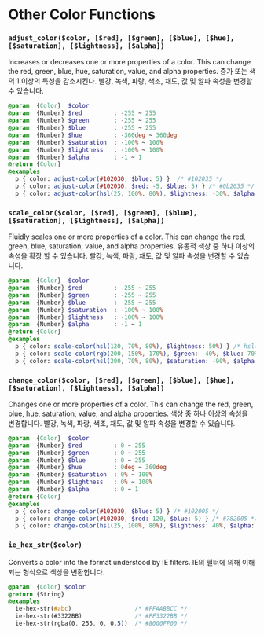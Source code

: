 # Other Color Functions

### `adjust_color($color, [$red], [$green], [$blue], [$hue], [$saturation], [$lightness], [$alpha])`
Increases or decreases one or more properties of a color. This can change the red, green, blue, hue, saturation, value, and alpha properties.
증가 또는 색의 1 이상의 특성을 감소시킨다. 빨강, 녹색, 파랑, 색조, 채도, 값 및 알파 속성을 변경할 수 있습니다.
```sass
@param  {Color}  $color
@param  {Number} $red         : -255 ~ 255
@param  {Number} $green       : -255 ~ 255
@param  {Number} $blue        : -255 ~ 255
@param  {Number} $hue         : -360deg ~ 360deg
@param  {Number} $saturation  : -100% ~ 100%
@param  {Number} $lightness   : -100% ~ 100%
@param  {Number} $alpha       : -1 ~ 1
@return {Color}
@examples
  p { color: adjust-color(#102030, $blue: 5) }  /* #102035 */
  p { color: adjust-color(#102030, $red: -5, $blue: 5) } /* #0b2035 */
  p { color: adjust-color(hsl(25, 100%, 80%), $lightness: -30%, $alpha: -0.4) } /* hsla(25, 100%, 50%, 0.6), rgba(255, 106, 0, 0.6) */
```

### `scale_color($color, [$red], [$green], [$blue], [$saturation], [$lightness], [$alpha])`
Fluidly scales one or more properties of a color. This can change the red, green, blue, saturation, value, and alpha properties.
유동적 색상 중 하나 이상의 속성을 확장 할 수 있습니다. 빨강, 녹색, 파랑, 채도, 값 및 알파 속성을 변경할 수 있습니다.
```sass
@param  {Color}  $color
@param  {Number} $red         : -255 ~ 255
@param  {Number} $green       : -255 ~ 255
@param  {Number} $blue        : -255 ~ 255
@param  {Number} $saturation  : -100% ~ 100%
@param  {Number} $lightness   : -100% ~ 100%
@param  {Number} $alpha       : -1 ~ 1
@return {Color}
@examples
  p { color: scale-color(hsl(120, 70%, 80%), $lightness: 50%) } /* hsl(120, 70%, 90%), #d4f7d4 */
  p { color: scale-color(rgb(200, 150%, 170%), $green: -40%, $blue: 70%) } /* rgb(200, 90, 229), #c899ff */
  p { color: scale-color(hsl(200, 70%, 80%), $saturation: -90%, $alpha: -30%) } /* hsla(200, 7%, 80%, 0.7), rgba(200, 205, 208, 0.7) */
```

### `change_color($color, [$red], [$green], [$blue], [$hue], [$saturation], [$lightness], [$alpha])`
Changes one or more properties of a color. This can change the red, green, blue, hue, saturation, value, and alpha properties.
색상 중 하나 이상의 속성을 변경합니다. 빨강, 녹색, 파랑, 색조, 채도, 값 및 알파 속성을 변경할 수 있습니다.
```sass
@param  {Color}  $color
@param  {Number} $red         : 0 ~ 255
@param  {Number} $green       : 0 ~ 255
@param  {Number} $blue        : 0 ~ 255
@param  {Number} $hue         : 0deg ~ 360deg
@param  {Number} $saturation  : 0% ~ 100%
@param  {Number} $lightness   : 0% ~ 100%
@param  {Number} $alpha       : 0 ~ 1
@return {Color}
@examples
  p { color: change-color(#102030, $blue: 5) } /* #102005 */
  p { color: change-color(#102030, $red: 120, $blue: 5) } /* #782005 */
  p { color: change-color(hsl(25, 100%, 80%), $lightness: 40%, $alpha: 0.8) } /* rgba(204, 85, 0, 0.8) */
```

### `ie_hex_str($color)`
Converts a color into the format understood by IE filters.
IE의 필터에 의해 이해되는 형식으로 색상을 변환합니다.
```sass
@param  {Color} $color
@return {String}
@examples
  ie-hex-str(#abc)                  /* #FFAABBCC */
  ie-hex-str(#3322BB)               /* #FF3322BB */
  ie-hex-str(rgba(0, 255, 0, 0.5))  /* #8000FF00 */
```